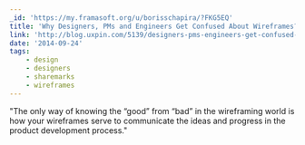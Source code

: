 ```yaml
---
_id: 'https://my.framasoft.org/u/borisschapira/?FKG5EQ'
title: 'Why Designers, PMs and Engineers Get Confused About Wireframes? - UXPin'
link: 'http://blog.uxpin.com/5139/designers-pms-engineers-get-confused-wireframes/'
date: '2014-09-24'
tags:
    - design
    - designers
    - sharemarks
    - wireframes
---
```


<div class="markdown"><p>&quot;The only way of knowing the “good” from “bad” in the wireframing world is how your wireframes serve to communicate the ideas and progress in the product development process.&quot;
</p></div>
